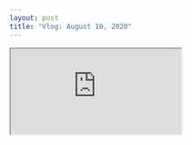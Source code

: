 ```yaml
---
layout: post
title: "Vlog: August 10, 2020"
---
```


<iframe src="https://youtu.be/Pjp8DZKpAnc"></iframe>